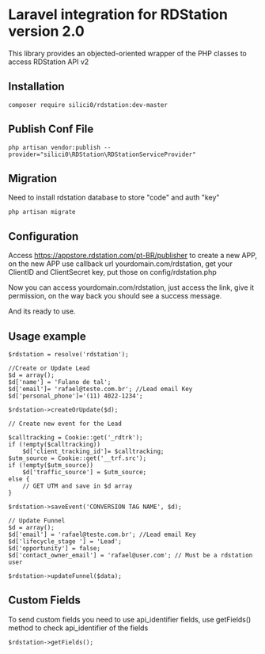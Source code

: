 # Laravel integration for RDStation version 2.0

This library provides an objected-oriented wrapper of the PHP classes to access RDStation API v2

## Installation

```
composer require silici0/rdstation:dev-master
```

## Publish Conf File

```
php artisan vendor:publish --provider="silici0\RDStation\RDStationServiceProvider"
```

## Migration

Need to install rdstation database to store "code" and auth "key"

```
php artisan migrate
```

## Configuration

Access https://appstore.rdstation.com/pt-BR/publisher to create a new APP, on the new APP use callback url yourdomain.com/rdstation, get your ClientID and ClientSecret key, put those on config/rdstation.php

Now you can access yourdomain.com/rdstation, just access the link, give it permission, on the way back you should see a success message.

And its ready to use.

## Usage example

```
$rdstation = resolve('rdstation');

//Create or Update Lead
$d = array();
$d['name'] = 'Fulano de tal';
$d['email']= 'rafael@teste.com.br'; //Lead email Key
$d['personal_phone']='(11) 4022-1234';

$rdstation->createOrUpdate($d);

// Create new event for the Lead

$calltracking = Cookie::get('_rdtrk');
if (!empty($calltracking)) 
    $d['client_tracking_id']= $calltracking;
$utm_source = Cookie::get('__trf.src');
if (!empty($utm_source)) 
    $d['traffic_source'] = $utm_source;
else {
	// GET UTM and save in $d array
}

$rdstation->saveEvent('CONVERSION TAG NAME', $d);

// Update Funnel 
$d = array();
$d['email'] = 'rafael@teste.com.br'; //Lead email Key
$d['lifecycle_stage	'] = 'Lead';
$d['opportunity'] = false;
$d['contact_owner_email'] = 'rafael@user.com'; // Must be a rdstation user

$rdstation->updateFunnel($data);
```

## Custom Fields

To send custom fields you need to use api_identifier fields, use getFields() method to check api_identifier of the fields

```
$rdstation->getFields();
```